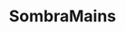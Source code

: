 ---
title: SombraMains
crosslinks:
- Overwatch
- Competitiveoverwatch
- OverwatchUniversity
- Rainmeter
- Overwatch_Memes
- MercyMain
- WidowmakerMains
- BastionMains
---